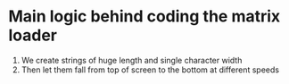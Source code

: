 # Main logic behind coding the matrix loader

1. We create strings of huge length and single character width
2. Then let them fall from top of screen to the bottom at different speeds
